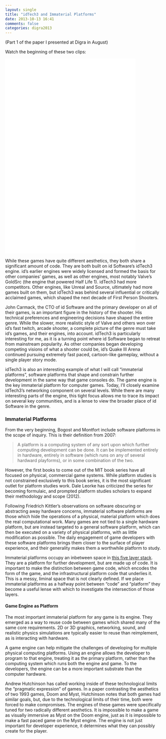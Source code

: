 ```yaml
---
layout: single
title: "idTech3 and Immaterial Platforms"
date: 2013-10-13 16:41
comments: false 
categories: digra2013
---
```


(Part 1 of the paper I presented at Digra in August)

Watch the beginning of these two clips:

<iframe width="420" height="315" src="//www.youtube.com/embed/k_Mc4ClRIXY" frameborder="0" allowfullscreen></iframe>

<iframe width="420" height="315" src="//www.youtube.com/embed/_S_T2GJS-iY" frameborder="0" allowfullscreen></iframe>

While these games have quite different aesthetics, they both share a significant amount of code.
They are both built on id Software’s idTech3 engine.
id’s earlier engines were widely licensed and formed the basis for other companies’ games, as well as other engines, most notably Valve’s GoldSrc (the engine that powered Half Life 1).
idTech3 had more competitors.
Other engines, like Unreal and Source, ultimately had more games built on them, but idTech3 was behind several influential or critically acclaimed games, which shaped the next decade of First Person Shooters.

John Carmack, the CTO of id Software and the primary developer on all of their games, is an important figure in the history of the shooter.
His technical preferences and engineering decisions have shaped the entire genre.
While the slower, more realistic style of Valve and others won over id’s fast twitch, arcade shooter, a complete picture of the genre must take id’s games, and their engines, into account.
idTech3 is particularly interesting for me, as it is a turning point where id Software began to retreat from mainstream popularity.
As other companies began developing competing visions of what a shooter could be, id’s Quake III Arena continued pursuing extremely fast paced, cartoon-like gameplay, without a single player story mode.

idTech3 is also an interesting example of what I will call “immaterial platforms”, software platforms that shape and constrain further development in the same way that game consoles do.
The game engine is the key immaterial platform for computer games.
Today, I’ll closely examine idTech3’s networking component on several levels.
While there are many interesting parts of the engine, this tight focus allows me to trace its impact on several key communities, and is a lense to view the broader place of id Software in the genre.

### Immaterial Platforms

From the very beginning, Bogost and Montfort include software platforms in the scope of inquiry.
This is their definition from 2007:

> A platform is a computing system of any sort upon which further computing development can be done. It can be implemented entirely in hardware, entirely in software (which runs on any of several hardward playforms), or in some combination of the two.

However, the first books to come out of the MIT book series have all focused on physical, commercial game systems.
While platform studies is not constrained exclusively to this book series, it is the most significant outlet for platform studies work.
Dale Leorke has criticized the series for becoming formulaic, and prompted platform studies scholars to expand their methodology and scope (2012).

Following Friedrich Kittler’s observations on software obscuring or abstracting away hardware concerns, immaterial software platforms are those which hide the operations of a physical, material platform which does the real computational work.
Many games are not tied to a single hardware platform, but are instead targeted to a general software platform, which can then be executed on a variety of physical platforms, with as little modification as possible.
The daily engagement of game developers with these software platforms brings them closer to the surface of player experience, and their generality makes them a worthwhile platform to study.

Immaterial platforms occupy an inbetween space in [this five layer stack](http://platformstudies.com/levels.html).
They are a platform for further development, but are made up of code.
It is important to make the distinction between game code, which encodes the form of the game, and the infrastructural platform code that underlies it.
This is a messy, liminal space that is not clearly defined.
If we place immaterial platforms as a halfway point between “code” and “platform” they become a useful lense with which to investigate the intersection of those layers.

#### Game Engine as Platform

The most important immaterial platform for any game is its engine.
They emerged as a way to reuse code between games which shared many of the same core requirements.
2D or 3D graphics, networking, sound, and realistic physics simulations are typically easier to reuse than reimplement, as is interacting with hardware.

A game engine can help mitigate the challenges of developing for multiple physical computing platforms.
Using an engine allows the developer to program to that engine, treating it as the primary platform, rather than the computing system which runs both the engine and game.
To the developers, the engine can be a more important substrate than the computer hardware.

Andrew Hutchinson has called working inside of these technological limits the “pragmatic expression” of games.
In a paper contrasting the aesthetics of two 1993 games, Doom and Myst, Hutchinson notes that both games had similar goals, but, due to the technological limits of their time, both were forced to make compromises.
The engines of these games were specifically tuned for two radically different aesthetics.
It is impossible to make a game as visually immersive as Myst on the Doom engine, just as it is impossible to make a fast paced game on the Myst engine.
The engine is not just important for developer experience, it determines what they can possibly create for the player.
